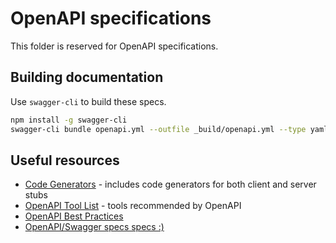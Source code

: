# OpenAPI specifications

This folder is reserved for OpenAPI specifications.

## Building documentation

Use ```swagger-cli``` to build these specs.

```Bash
npm install -g swagger-cli
swagger-cli bundle openapi.yml --outfile _build/openapi.yml --type yaml
```

## Useful resources

* [Code Generators](https://github.com/OpenAPITools/openapi-generator#overview) - includes code generators for both client and server stubs
* [OpenAPI Tool List](https://openapi.tools/) - tools recommended by OpenAPI
* [OpenAPI Best Practices](https://oai.github.io/Documentation/best-practices.html)
* [OpenAPI/Swagger specs specs :)](https://swagger.io/docs/specification/about/)
